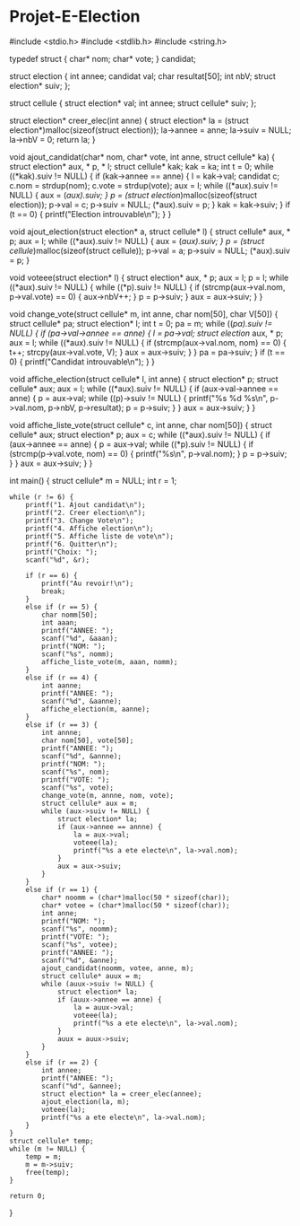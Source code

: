 # Projet-E-Election
#include <stdio.h>
#include <stdlib.h>
#include <string.h>

typedef struct {
    char* nom;
    char* vote;
} candidat;

struct election {
    int annee;
    candidat val;
    char resultat[50];
    int nbV;
    struct election* suiv;
};

struct cellule {
    struct election* val;
    int annee;
    struct cellule* suiv;
};

struct election* creer_elec(int anne) {
    struct election* la = (struct election*)malloc(sizeof(struct election));
    la->annee = anne;
    la->suiv = NULL;
    la->nbV = 0;
    return la;
}

void ajout_candidat(char* nom, char* vote, int anne, struct cellule* ka) {
    struct election* aux, * p, * l;
    struct cellule* kak;
    kak = ka;
    int t = 0;
    while ((*kak).suiv != NULL) {
        if (kak->annee == anne) {
            l = kak->val;
            candidat c;
            c.nom = strdup(nom);
            c.vote = strdup(vote);
            aux = l;
            while ((*aux).suiv != NULL) {
                aux = (*aux).suiv;
            }
            p = (struct election*)malloc(sizeof(struct election));
            p->val = c;
            p->suiv = NULL;
            (*aux).suiv = p;
        }
        kak = kak->suiv;
    }
    if (t == 0) {
        printf("Election introuvable\n");
    }
}

void ajout_election(struct election* a, struct cellule* l) {
    struct cellule* aux, * p;
    aux = l;
    while ((*aux).suiv != NULL) {
        aux = (*aux).suiv;
    }
    p = (struct cellule*)malloc(sizeof(struct cellule));
    p->val = a;
    p->suiv = NULL;
    (*aux).suiv = p;
}

void voteee(struct election* l) {
    struct election* aux, * p;
    aux = l;
    p = l;
    while ((*aux).suiv != NULL) {
        while ((*p).suiv != NULL) {
            if (strcmp(aux->val.nom, p->val.vote) == 0) {
                aux->nbV++;
            }
            p = p->suiv;
        }
        aux = aux->suiv;
    }
}

void change_vote(struct cellule* m, int anne, char nom[50], char V[50]) {
    struct cellule* pa;
    struct election* l;
    int t = 0;
    pa = m;
    while ((*pa).suiv != NULL) {
        if (pa->val->annee == anne) {
            l = pa->val;
            struct election* aux, * p;
            aux = l;
            while ((*aux).suiv != NULL) {
                if (strcmp(aux->val.nom, nom) == 0) {
                    t++;
                    strcpy(aux->val.vote, V);
                }
                aux = aux->suiv;
            }
        }
        pa = pa->suiv;
    }
    if (t == 0) {
        printf("Candidat introuvable\n");
    }
}

void affiche_election(struct cellule* l, int anne) {
    struct election* p;
    struct cellule* aux;
    aux = l;
    while ((*aux).suiv != NULL) {
        if (aux->val->annee == anne) {
            p = aux->val;
            while ((p)->suiv != NULL) {
                printf("%s %d %s\n", p->val.nom, p->nbV, p->resultat);
                p = p->suiv;
            }
        }
        aux = aux->suiv;
    }
}

void affiche_liste_vote(struct cellule* c, int anne, char nom[50]) {
    struct cellule* aux;
    struct election* p;
    aux = c;
    while ((*aux).suiv != NULL) {
        if (aux->annee == anne) {
            p = aux->val;
            while ((*p).suiv != NULL) {
                if (strcmp(p->val.vote, nom) == 0) {
                    printf("%s\n", p->val.nom);
                }
                p = p->suiv;
            }
        }
        aux = aux->suiv;
    }
}

int main() {
    struct cellule* m = NULL;
    int r = 1;

    while (r != 6) {
        printf("1. Ajout candidat\n");
        printf("2. Creer election\n");
        printf("3. Change Vote\n");
        printf("4. Affiche election\n");
        printf("5. Affiche liste de vote\n");
        printf("6. Quitter\n");
        printf("Choix: ");
        scanf("%d", &r);

        if (r == 6) {
            printf("Au revoir!\n");
            break;
        }
        else if (r == 5) {
            char nomm[50];
            int aaan;
            printf("ANNEE: ");
            scanf("%d", &aaan);
            printf("NOM: ");
            scanf("%s", nomm);
            affiche_liste_vote(m, aaan, nomm);
        }
        else if (r == 4) {
            int aanne;
            printf("ANNEE: ");
            scanf("%d", &aanne);
            affiche_election(m, aanne);
        }
        else if (r == 3) {
            int annne;
            char nom[50], vote[50];
            printf("ANNEE: ");
            scanf("%d", &annne);
            printf("NOM: ");
            scanf("%s", nom);
            printf("VOTE: ");
            scanf("%s", vote);
            change_vote(m, annne, nom, vote);
            struct cellule* aux = m;
            while (aux->suiv != NULL) {
                struct election* la;
                if (aux->annee == annne) {
                    la = aux->val;
                    voteee(la);
                    printf("%s a ete electe\n", la->val.nom);
                }
                aux = aux->suiv;
            }
        }
        else if (r == 1) {
            char* noomm = (char*)malloc(50 * sizeof(char));
            char* votee = (char*)malloc(50 * sizeof(char));
            int anne;
            printf("NOM: ");
            scanf("%s", noomm);
            printf("VOTE: ");
            scanf("%s", votee);
            printf("ANNEE: ");
            scanf("%d", &anne);
            ajout_candidat(noomm, votee, anne, m);
            struct cellule* auux = m;
            while (auux->suiv != NULL) {
                struct election* la;
                if (auux->annee == anne) {
                    la = auux->val;
                    voteee(la);
                    printf("%s a ete electe\n", la->val.nom);
                }
                auux = auux->suiv;
            }
        }
        else if (r == 2) {
            int annee;
            printf("ANNEE: ");
            scanf("%d", &annee);
            struct election* la = creer_elec(annee);
            ajout_election(la, m);
            voteee(la);
            printf("%s a ete electe\n", la->val.nom);
        }
    }
    struct cellule* temp;
    while (m != NULL) {
        temp = m;
        m = m->suiv;
        free(temp);
    }

    return 0;
}
